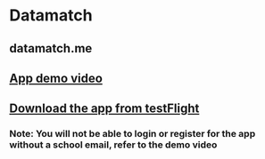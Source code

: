 # Datamatch
## datamatch.me
## [App demo video](https://github.com/jhcarrington/DatamatchFinal/blob/master/DatamatchDemo.mp4)
## [Download the app from testFlight](https://testflight.apple.com/join/CtXP01Ye)
### Note: You will not be able to login or register for the app without a school email, refer to the demo video
